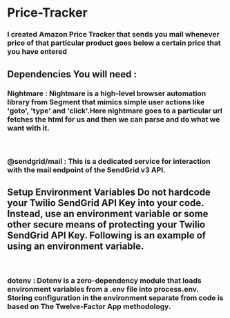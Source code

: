# Price-Tracker
<h3>I created Amazon Price Tracker that sends you mail whenever price of that particular product goes below a certain price that you have entered</h3>
<h2 text-color="red">Dependencies You will need :</h2>
<h3>Nightmare : Nightmare is a high-level browser automation library from Segment that mimics simple user actions like 'goto', 'type' and 'click'.Here nightmare goes to a particular url fetches the html for us and then we can parse and do what we want with it.</h3>
<br/>
<h3>@sendgrid/mail : This is a dedicated service for interaction with the mail endpoint of the SendGrid v3 API.
<h2 color:red> Setup Environment Variables
Do not hardcode your Twilio SendGrid API Key into your code. Instead, use an environment variable or some other secure means of protecting your Twilio SendGrid API Key. Following is an example of using an environment variable.</h2>
<br/>
<h3>dotenv : Dotenv is a zero-dependency module that loads environment variables from a .env file into process.env. Storing configuration in the environment separate from code is based on The Twelve-Factor App methodology.</h3>

